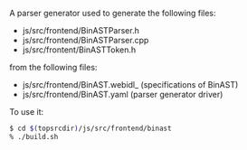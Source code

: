 A parser generator used to generate the following files:

- js/src/frontend/BinASTParser.h
- js/src/frontend/BinASTParser.cpp
- js/src/frontent/BinASTToken.h

from the following files:

- js/src/frontend/BinAST.webidl_ (specifications of BinAST)
- js/src/frontend/BinAST.yaml (parser generator driver)

To use it:
```sh
$ cd $(topsrcdir)/js/src/frontend/binast
% ./build.sh
```
